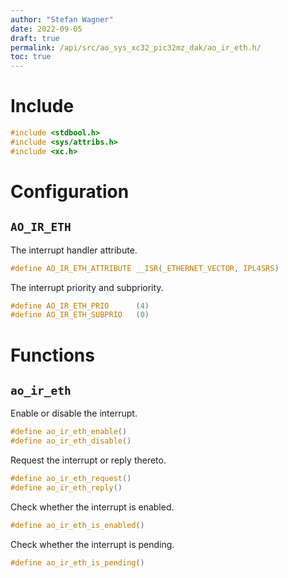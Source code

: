 ```yaml
---
author: "Stefan Wagner"
date: 2022-09-05
draft: true
permalink: /api/src/ao_sys_xc32_pic32mz_dak/ao_ir_eth.h/
toc: true
---
```


# Include

```c
#include <stdbool.h>
#include <sys/attribs.h>
#include <xc.h>
```

# Configuration

## `AO_IR_ETH`

The interrupt handler attribute.

```c
#define AO_IR_ETH_ATTRIBUTE __ISR(_ETHERNET_VECTOR, IPL4SRS)
```

The interrupt priority and subpriority.

```c
#define AO_IR_ETH_PRIO      (4)
#define AO_IR_ETH_SUBPRIO   (0)
```

# Functions

## `ao_ir_eth`

Enable or disable the interrupt.

```c
#define ao_ir_eth_enable()
#define ao_ir_eth_disable()
```

Request the interrupt or reply thereto.

```c
#define ao_ir_eth_request()
#define ao_ir_eth_reply()
```

Check whether the interrupt is enabled.

```c
#define ao_ir_eth_is_enabled()
```

Check whether the interrupt is pending.

```c
#define ao_ir_eth_is_pending()
```
